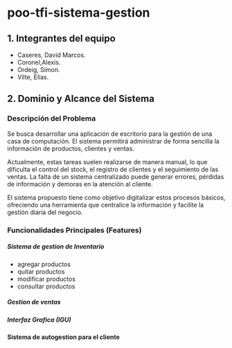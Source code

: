 # poo-tfi-sistema-gestion

## 1. Integrantes del equipo
- Caseres, David Marcos.
- Coronel,Alexis.
- Ordeig, Simon.
- Vilte, Elias.

## 2. Dominio y Alcance del Sistema 

### Descripción del Problema 

Se busca desarrollar una aplicación de escritorio para la gestión de una casa de computación. El sistema permitirá administrar de forma sencilla la información de productos, clientes y ventas.

Actualmente, estas tareas suelen realizarse de manera manual, lo que dificulta el control del stock, el registro de clientes y el seguimiento de las ventas. La falta de un sistema centralizado puede generar errores, pérdidas de información y demoras en la atención al cliente.

El sistema propuesto tiene como objetivo digitalizar estos procesos básicos, ofreciendo una herramienta que centralice la información y facilite la gestión diaria del negocio.

### Funcionalidades Principales (Features) 

##### Sistema de gestion de Inventario 
- agregar productos
- quitar productos
- modificar productos
- consultar productos
##### Gestion de ventas

##### Interfaz Grafica (IGU)

#### Sistema de autogestion para el cliente

